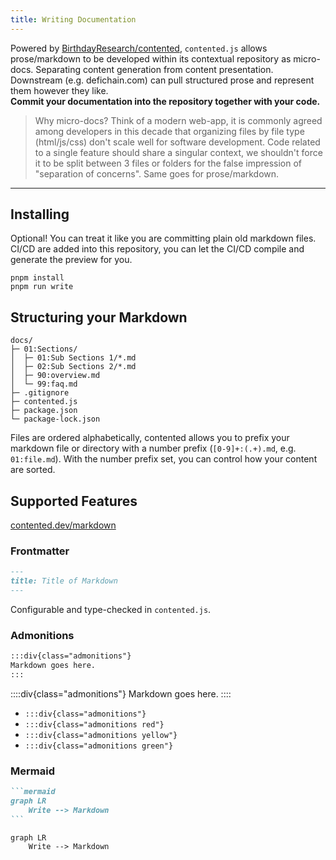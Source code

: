 ```yaml
---
title: Writing Documentation
---
```


Powered by [BirthdayResearch/contented](https://contented.dev), `contented.js` allows prose/markdown to be developed
within its contextual repository as micro-docs. Separating content generation from content presentation. Downstream
(e.g. defichain.com) can pull structured prose and represent them however they like.  
**Commit your documentation into the repository together with your code.**

> Why micro-docs? Think of a modern web-app, it is commonly agreed among developers in this decade that organizing files
> by file type (html/js/css) don't scale well for software development. Code related to a single feature should share a
> singular context, we shouldn't force it to be split between 3 files or folders for the false impression of "separation
> of concerns". Same goes for prose/markdown.

---

## Installing

Optional! You can treat it like you are committing plain old markdown files. CI/CD are added into this repository, you
can let the CI/CD compile and generate the preview for you.

```shell
pnpm install
pnpm run write
```

## Structuring your Markdown

```
docs/
├─ 01:Sections/
│  ├─ 01:Sub Sections 1/*.md
│  ├─ 02:Sub Sections 2/*.md
│  ├─ 90:overview.md
│  └─ 99:faq.md
├─ .gitignore
├─ contented.js
├─ package.json
└─ package-lock.json
```

Files are ordered alphabetically, contented allows you to prefix your markdown file or directory with a number
prefix (`[0-9]+:(.+).md`, e.g. `01:file.md`). With the number prefix set, you can control how your content are sorted.

## Supported Features

[contented.dev/markdown](https://contented.dev/markdown)

### Frontmatter

```markdown
---
title: Title of Markdown
---
```

Configurable and type-checked in `contented.js`.

### Admonitions

```markdown
:::div{class="admonitions"}
Markdown goes here.
:::
```

::::div{class="admonitions"}
Markdown goes here.
::::

- `:::div{class="admonitions"}`
- `:::div{class="admonitions red"}`
- `:::div{class="admonitions yellow"}`
- `:::div{class="admonitions green"}`

### Mermaid

````markdown
```mermaid
graph LR
    Write --> Markdown
```
````

```mermaid
graph LR
    Write --> Markdown
```
